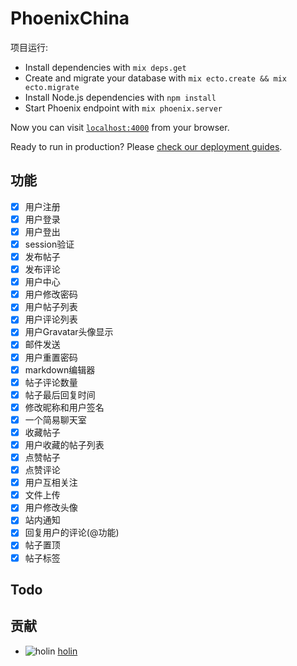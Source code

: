 # PhoenixChina

项目运行:

  * Install dependencies with `mix deps.get`
  * Create and migrate your database with `mix ecto.create && mix ecto.migrate`
  * Install Node.js dependencies with `npm install`
  * Start Phoenix endpoint with `mix phoenix.server`

Now you can visit [`localhost:4000`](http://localhost:4000) from your browser.

Ready to run in production? Please [check our deployment guides](http://www.phoenixframework.org/docs/deployment).


## 功能
- [x] 用户注册
- [x] 用户登录
- [x] 用户登出
- [x] session验证
- [x] 发布帖子
- [x] 发布评论
- [x] 用户中心
- [x] 用户修改密码
- [x] 用户帖子列表
- [x] 用户评论列表
- [x] 用户Gravatar头像显示
- [x] 邮件发送
- [x] 用户重置密码
- [x] markdown编辑器
- [x] 帖子评论数量
- [x] 帖子最后回复时间
- [x] 修改昵称和用户签名
- [x] 一个简易聊天室
- [x] 收藏帖子
- [x] 用户收藏的帖子列表
- [x] 点赞帖子
- [x] 点赞评论
- [x] 用户互相关注
- [x] 文件上传
- [x] 用户修改头像
- [x] 站内通知
- [x] 回复用户的评论(@功能)
- [x] 帖子置顶
- [x] 帖子标签

## Todo


## 贡献
- ![holin](https://avatars0.githubusercontent.com/u/1019?v=3&s=20) [holin](https://github.com/holin)
